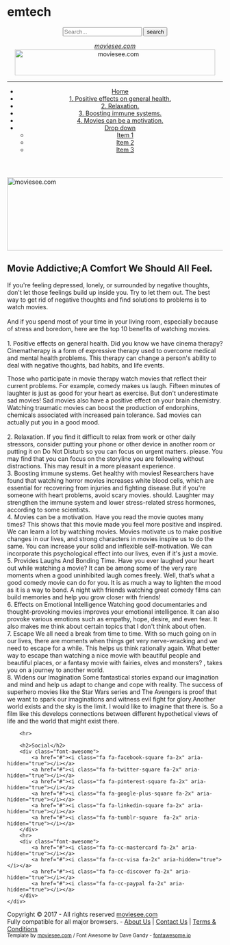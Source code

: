# emtech
<!doctype html>
<html>
<head>
	<title>moviesee</title>
	<meta charset="utf-8">
	<meta name="description" content="">
	<meta name="keywords" content="">
	<meta name="author" content="moviesee.com">
	<link type="text/css" rel="stylesheet" href="css/style.css">
	<link rel="stylesheet" href="css/font-awesome-4.7.0/css/font-awesome.min.css">
</head>
<body>
<style>
body{
	background-image: url("mpo.png");
	background-image: no-repeat;
	background-attachment: fixed;
	background-size: cover;
}
</style>
<header class="header">
<div class="top"

<div class="social">
	<a href="#"><i class="fa fa-facebook-square fa-2x" aria-hidden="true"></i></a>
	<a href="#"><i class="fa fa-twitter-square fa-2x" aria-hidden="true"></i></a>
	<a href="#"><i class="fa fa-pinterest-square fa-2x" aria-hidden="true"></i></a>
	<a href="#"><i class="fa fa-google-plus-square fa-2x" aria-hidden="true"></i></a>
	<a href="#"><i class="fa fa-linkedin-square fa-2x" aria-hidden="true"></i></a>
</div>

<div class="search">
<form method="post">
<input type="text" name="keyword" placeholder="Search...">
<input type="submit" value="search">
</form>
</div>

</div>
<div class="head">
<a href="#" class="logo" alt="moviesee.com" title="moviesee.com">
<em>moviesee.com</em>
</a>
<a href="https://moviesee.com" class="top-banner" alt="moviesee.com" title="moviesee.com">
<img src="img/banner-468-60.jpg" width="468" height="60" alt="moviesee.com" title="moviesee.com">
</a>
</div>
<hr>
<nav>
	<ul>
		<li><a href="index.html" class="active">Home</a></li>
		<li><a href="portfolio.html">1. Positive effects on general health.</a></li>
		<li><a href="articles.html">2. Relaxation.</a></li>
		<li><a href="contact.html">3. Boosting immune systems.</a></li>
		<li><a href="full-width.html">4. Movies can be a motivation.</a></li>
		<li class="dropdown"><a href="#">Drop down</a>
			<ul class="dropdown-menu">
				<li><a href="#">Item 1</a></li>
				<li><a href="#">Item 2</a></li>
				<li><a href="#">Item 3</a></li>
			</ul>
		</li>
	</ul>
</nav>
</header>

<section class="slider">
<div class="inner">
<img src="img/slider1.jpg" width="960" height="171" alt="moviesee.com" title="cmoviesee.com">
</div>
</section>

<div class="main">
<section class="col-main">
<h1>Movie Addictive;A Comfort We Should All Feel. </h1>

<p>
If you're feeling depressed, lonely, or surrounded by negative thoughts, don't let those feelings build up inside you. Try to let them out. The best way to get rid of negative thoughts and find solutions to problems is to watch movies.
</br>
<br>
And if you spend most of your time in your living room, especially because of stress and boredom, here are the top 10 benefits of watching movies. 
</br>
<br>
1. Positive effects on general health.
Did you know we have cinema therapy? Cinematherapy is a form of expressive therapy used to overcome medical and mental health problems. This therapy can change a person's ability to deal with negative thoughts, bad habits, and life events. 

Those who participate in movie therapy watch movies that reflect their current problems. For example, comedy makes us laugh. Fifteen minutes of laughter is just as good for your heart as exercise. But don't underestimate sad movies! Sad movies also have a positive effect on your brain chemistry. Watching traumatic movies can boost the production of endorphins, chemicals associated with increased pain tolerance. Sad movies can actually put you in a good mood. 
</br>
<br>
2. Relaxation.
If you find it difficult to relax from work or other daily stressors, consider putting your phone or other device in another room or putting it on Do Not Disturb so you can focus on urgent matters. please.  You may find that you can focus on the storyline you are following without distractions. This may result in a more pleasant experience.
</br>
3. Boosting immune systems.
Get healthy with movies! Researchers have found that watching horror movies increases white blood cells, which are essential for recovering from injuries and fighting disease.But if you're someone with heart problems, avoid scary movies. should. Laughter may strengthen the immune system and lower stress-related stress hormones, according to some scientists. 
</br>
4. Movies can be a motivation.
Have you read the movie quotes many times? This shows that this movie made you feel more positive and inspired. We can learn a lot by watching movies. Movies motivate us to make positive changes in our lives, and strong characters in movies inspire us to do the same. You can increase your solid and inflexible self-motivation. We can incorporate this psychological effect into our lives, even if it's just a movie. 
</br>
5. Provides Laughs And Bonding Time.
Have you ever laughed your heart out while watching a movie? It can be among some of the very rare moments when a good uninhibited laugh comes freely. Well, that’s what a good comedy movie can do for you. It is as much a way to lighten the mood as it is a way to bond. A night with friends watching great comedy films can build memories and help you grow closer with friends!
</br>
6. Effects on Emotional Intelligence
Watching good documentaries and thought-provoking movies improves your emotional intelligence. It can also provoke various emotions such as empathy, hope, desire, and even fear. It also makes me think about certain topics that I don't think about often.
</br>
7. Escape
We all need a break from time to time. With so much going on in our lives, there are moments when things get very nerve-wracking and we need to escape for a while. This helps us think rationally again. What better way to escape than watching a nice movie with beautiful people and beautiful places, or a fantasy movie with fairies, elves and monsters? , takes you on a journey to another world.
</br>
8. Widens our Imagination
Some fantastical stories expand our imagination and mind and help us adapt to change and cope with reality. The success of superhero movies like the Star Wars series and The Avengers is proof that we want to spark our imaginations and witness evil fight for glory.Another world exists and the sky is the limit. I would like to imagine that there is. So a film like this develops connections between different hypothetical views of life and the world that might exist there.</p>


		<hr>
		
		<h2>Social</h2>
		<div class="font-awesome">
			<a href="#"><i class="fa fa-facebook-square fa-2x" aria-hidden="true"></i></a>
			<a href="#"><i class="fa fa-twitter-square fa-2x" aria-hidden="true"></i></a>
			<a href="#"><i class="fa fa-pinterest-square fa-2x" aria-hidden="true"></i></a>
			<a href="#"><i class="fa fa-google-plus-square fa-2x" aria-hidden="true"></i></a>
			<a href="#"><i class="fa fa-linkedin-square fa-2x" aria-hidden="true"></i></a>
			<a href="#"><i class="fa fa-tumblr-square  fa-2x" aria-hidden="true"></i></a>
		</div>
		<hr>
		<div class="font-awesome">
			<a href="#"><i class="fa fa-cc-mastercard fa-2x" aria-hidden="true"></i></a>
			<a href="#"><i class="fa fa-cc-visa fa-2x" aria-hidden="true"></i></a>
			<a href="#"><i class="fa fa-cc-discover fa-2x" aria-hidden="true"></i></a>
			<a href="#"><i class="fa fa-cc-paypal fa-2x" aria-hidden="true"></i></a>
		</div>
	</div>
</aside>
</div>
<footer>
<div class="ftop">
Copyright &copy; 2017 - All rights reserved <a href="https://cmoviesee.com">moviesee.com</a>
<br>
Fully compatible for all major browsers. - <a href="#">About Us</a> | <a href="#">Contact Us</a> | <a href="#">Terms & Conditions</a>
</div>
<div class="fbottom">
<small>Template by <a href="https://moviesee.com">moviesee.com</a> / Font Awesome by Dave Gandy - <a href="http://fontawesome.io">fontawesome.io</a></small>
</div>
</footer>
</body>
</html>
